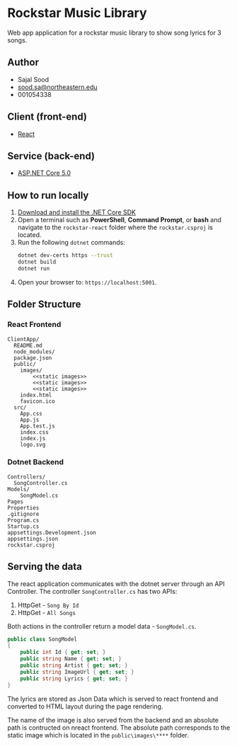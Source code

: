 # Rockstar Music Library

Web app application for a rockstar music library to show song lyrics for 3 songs.

## Author

- Sajal Sood
- sood.sa@northeastern.edu
- 001054338

## Client (front-end)

- [React](https://reactjs.org/docs/getting-started.html)

## Service (back-end)

- [ASP.NET Core 5.0](https://dotnet.microsoft.com/learn/dotnet/hello-world-tutorial/intro)

## How to run locally

1. [Download and install the .NET Core SDK](https://dotnet.microsoft.com/download)
2. Open a terminal such as **PowerShell**, **Command Prompt**, or **bash** and navigate to the `rockstar-react` folder where the `rockstar.csproj` is located.
3. Run the following `dotnet` commands:
    ```sh
    dotnet dev-certs https --trust
    dotnet build
    dotnet run
    ```
4. Open your browser to: `https://localhost:5001`.

## Folder Structure

### React Frontend

```
ClientApp/
  README.md
  node_modules/
  package.json
  public/
    images/
        <<static images>>
        <<static images>>
        <<static images>>
    index.html
    favicon.ico
  src/
    App.css
    App.js
    App.test.js
    index.css
    index.js
    logo.svg
```

### Dotnet Backend

```
Controllers/
  SongController.cs
Models/
    SongModel.cs
Pages
Properties
.gitignore
Program.cs
Startup.cs
appsettings.Development.json
appsettings.json
rockstar.csproj
```

## Serving the data

The react application communicates with the dotnet server through an API Controller. The controller `SongController.cs` has two APIs:
1. HttpGet - `Song By Id`
2. HttpGet - `All Songs`

Both actions in the controller return a model data - `SongModel.cs`. 

```c#
public class SongModel
{
    public int Id { get; set; }
    public string Name { get; set; }
    public string Artist { get; set; }
    public string ImageUrl { get; set; }
    public string Lyrics { get; set; }
}
```

The lyrics are stored as Json Data which is served to react frontend and converted to HTML layout during the page rendering.

The name of the image is also served from the backend and an absolute path is contructed on nreact frontend. The absolute path corresponds to the static image which is located in the `public\images\****` folder.

